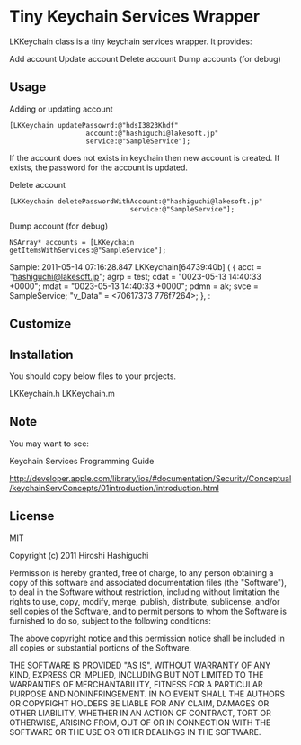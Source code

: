 Tiny Keychain Services Wrapper
==============================

LKKeychain class is a tiny keychain services wrapper. It provides:

 Add account
 Update account
 Delete account
 Dump accounts (for debug)


Usage
-----
Adding or updating account

	[LKKeychain updatePassowrd:@"hdsI3823Khdf"
		               account:@"hashiguchi@lakesoft.jp"
					   service:@"SampleService"];
If the account does not exists in keychain then new account is created. If exists, the password for the account is updated.

Delete account

	[LKKeychain deletePasswordWithAccount:@"hashiguchi@lakesoft.jp"
								  service:@"SampleService"];

Dump account (for debug)

	NSArray* accounts = [LKKeychain getItemsWithServices:@"SampleService"];

Sample:
	2011-05-14 07:16:28.847 LKKeychain[64739:40b] (
	{
		acct = "hashiguchi@lakesoft.jp";
		agrp = test;
		cdat = "0023-05-13 14:40:33 +0000";
		mdat = "0023-05-13 14:40:33 +0000";
		pdmn = ak;
		svce = SampleService;
		"v_Data" = <70617373 776f7264>;
	},
	:


Customize
---------



Installation
-----------

You should copy below files to your projects.

 LKKeychain.h
 LKKeychain.m


Note
----
You may want to see:

Keychain Services Programming Guide

http://developer.apple.com/library/ios/#documentation/Security/Conceptual/keychainServConcepts/01introduction/introduction.html


License
-------
MIT

Copyright (c) 2011 Hiroshi Hashiguchi

Permission is hereby granted, free of charge, to any person obtaining a copy
of this software and associated documentation files (the "Software"), to deal
in the Software without restriction, including without limitation the rights
to use, copy, modify, merge, publish, distribute, sublicense, and/or sell
copies of the Software, and to permit persons to whom the Software is
furnished to do so, subject to the following conditions:

The above copyright notice and this permission notice shall be included in
all copies or substantial portions of the Software.

THE SOFTWARE IS PROVIDED "AS IS", WITHOUT WARRANTY OF ANY KIND, EXPRESS OR
IMPLIED, INCLUDING BUT NOT LIMITED TO THE WARRANTIES OF MERCHANTABILITY,
FITNESS FOR A PARTICULAR PURPOSE AND NONINFRINGEMENT. IN NO EVENT SHALL THE
AUTHORS OR COPYRIGHT HOLDERS BE LIABLE FOR ANY CLAIM, DAMAGES OR OTHER
LIABILITY, WHETHER IN AN ACTION OF CONTRACT, TORT OR OTHERWISE, ARISING FROM,
OUT OF OR IN CONNECTION WITH THE SOFTWARE OR THE USE OR OTHER DEALINGS IN
THE SOFTWARE.

